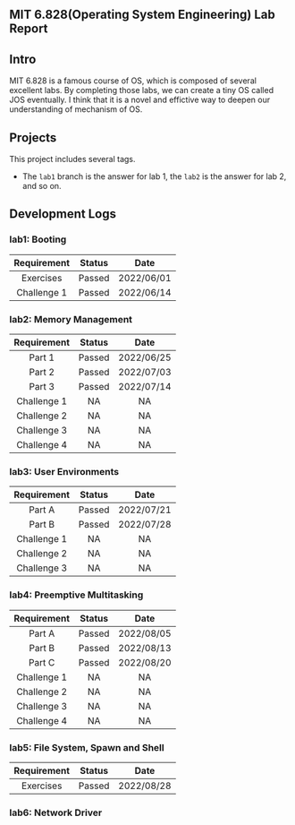 MIT 6.828(Operating System Engineering) Lab Report 
---


## Intro

  MIT 6.828 is a famous course of OS, which is composed of several excellent labs. By completing those labs, we can create a tiny OS called JOS eventually. I think that it is a novel and effictive way to deepen our understanding of mechanism of OS.

## Projects

  This project includes several tags. <br>
  * The `lab1` branch is the answer for lab 1, the `lab2` is the answer for lab 2, and so on.

## Development Logs

### lab1: Booting

| Requirement 	 | Status       | Date         |
| :-------------:| :----------: | :----------: |
| Exercises      | Passed       | 2022/06/01 |
| Challenge 1    | Passed | 2022/06/14 |

### lab2: Memory Management

| Requirement 	 | Status       | Date         |
| :-------------:| :----------: | :----------: |
| Part 1         | Passed       | 2022/06/25 |
| Part 2         | Passed       | 2022/07/03 |
| Part 3         | Passed       | 2022/07/14 |
| Challenge 1    | NA           | NA		   |
| Challenge 2    | NA           | NA		   |
| Challenge 3    | NA           | NA		   |
| Challenge 4    | NA           | NA		   |

### lab3: User Environments

| Requirement 	 | Status       | Date         |
| :-------------:| :----------: | :----------: |
| Part A         | Passed       | 2022/07/21 |
| Part B         | Passed       | 2022/07/28 |
| Challenge 1    | NA   | NA |
| Challenge 2    | NA           | NA		   |
| Challenge 3    | NA           | NA		   |

### lab4: Preemptive Multitasking

| Requirement 	 | Status       | Date         |
| :-------------:| :----------: | :----------: |
| Part A         | Passed       | 2022/08/05 |
| Part B         | Passed       | 2022/08/13 |
| Part C         | Passed       | 2022/08/20 |
| Challenge 1    | NA           | NA		   |
| Challenge 2    | NA           | NA		   |
| Challenge 3    | NA           | NA		   |
| Challenge 4    | NA           | NA		   |

### lab5: File System, Spawn and Shell

| Requirement 	 | Status       | Date         |
| :-------------:| :----------: | :----------: |
| Exercises      | Passed       | 2022/08/28 |

### lab6: Network Driver

